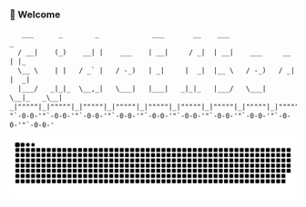 ### 🌱 Welcome
```text
   ___      _        _             ___       __    ___                     _
  / __|    (_)    __| |    ___    | __|     / _|  | __|    ___     __     | |_
  \__ \    | |   / _` |   / -_)   | _|     |  _|  |__ \   / -_)   / _|    |  _|
  |___/   _|_|_  \__,_|   \___|   |___|   _|_|_   |___/   \___|   \__|_   _\__|
_|"""""|_|"""""|_|"""""|_|"""""|_|"""""|_|"""""|_|"""""|_|"""""|_|"""""|_|"""""|
"`-0-0-'"`-0-0-'"`-0-0-'"`-0-0-'"`-0-0-'"`-0-0-'"`-0-0-'"`-0-0-'"`-0-0-'"`-0-0-'
```

![Commit Snk](./dist/github-snake.svg)



<!--
**KnaveM/KnaveM** is a ✨ _special_ ✨ repository because its `README.md` (this file) appears on your GitHub profile.

Here are some ideas to get you started:

- 🔭 I’m currently working on ...
- 🌱 I’m currently learning ...
- 👯 I’m looking to collaborate on ...
- 🤔 I’m looking for help with ...
- 💬 Ask me about ...
- 📫 How to reach me: ...
- 😄 Pronouns: ...
- ⚡ Fun fact: ...
-->
